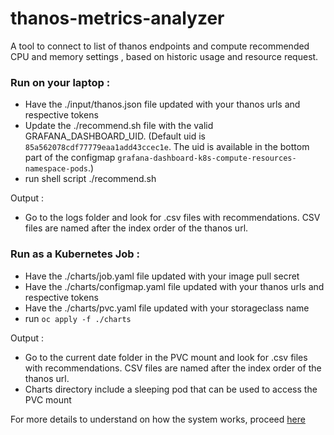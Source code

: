 # thanos-metrics-analyzer

A tool to connect to list of thanos endpoints and compute recommended CPU and memory settings , based on historic usage and resource request.

### Run on your laptop :
   - Have the ./input/thanos.json file updated with your thanos urls and respective tokens
   - Update the ./recommend.sh file with the valid GRAFANA_DASHBOARD_UID. (Default uid is `85a562078cdf77779eaa1add43ccec1e`. The uid is available in the bottom part of the configmap `grafana-dashboard-k8s-compute-resources-namespace-pods`.)
   - run shell script ./recommend.sh

Output : 
   - Go to the logs folder and look for .csv files with recommendations. CSV files are named after the index order of the thanos url.

### Run as a Kubernetes Job :
   - Have the ./charts/job.yaml file updated with your image pull secret
   - Have the ./charts/configmap.yaml file updated with your thanos urls and respective tokens
   - Have the ./charts/pvc.yaml file updated with your storageclass name
   - run `oc apply -f ./charts`

Output :
   - Go to the current date folder in the PVC mount and look for .csv files with recommendations. CSV files are named after the index order of the thanos url.
   - Charts directory include a sleeping pod that can be used to access the PVC mount

For more details to understand on how the system works, proceed [here](doc/details.md)   
